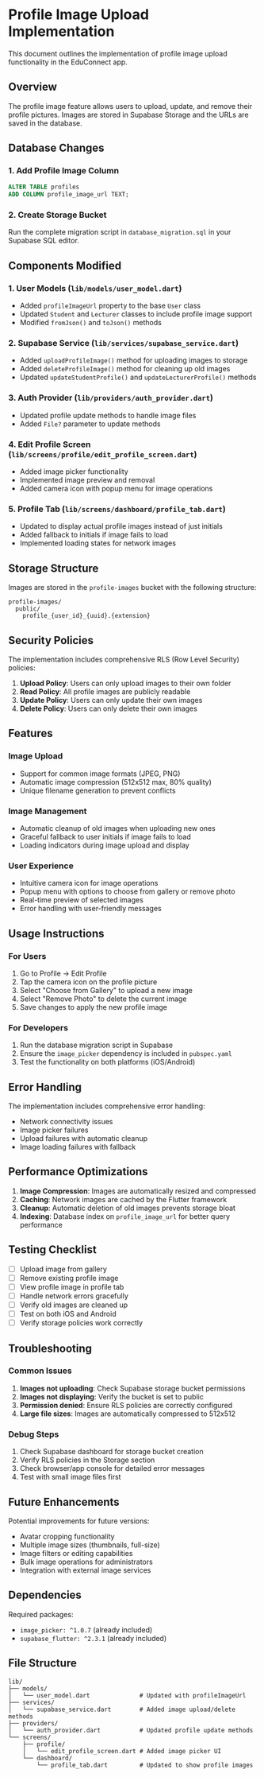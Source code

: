 # Profile Image Upload Implementation

This document outlines the implementation of profile image upload functionality in the EduConnect app.

## Overview

The profile image feature allows users to upload, update, and remove their profile pictures. Images are stored in Supabase Storage and the URLs are saved in the database.

## Database Changes

### 1. Add Profile Image Column

```sql
ALTER TABLE profiles
ADD COLUMN profile_image_url TEXT;
```

### 2. Create Storage Bucket

Run the complete migration script in `database_migration.sql` in your Supabase SQL editor.

## Components Modified

### 1. User Models (`lib/models/user_model.dart`)

- Added `profileImageUrl` property to the base `User` class
- Updated `Student` and `Lecturer` classes to include profile image support
- Modified `fromJson()` and `toJson()` methods

### 2. Supabase Service (`lib/services/supabase_service.dart`)

- Added `uploadProfileImage()` method for uploading images to storage
- Added `deleteProfileImage()` method for cleaning up old images
- Updated `updateStudentProfile()` and `updateLecturerProfile()` methods

### 3. Auth Provider (`lib/providers/auth_provider.dart`)

- Updated profile update methods to handle image files
- Added `File?` parameter to update methods

### 4. Edit Profile Screen (`lib/screens/profile/edit_profile_screen.dart`)

- Added image picker functionality
- Implemented image preview and removal
- Added camera icon with popup menu for image operations

### 5. Profile Tab (`lib/screens/dashboard/profile_tab.dart`)

- Updated to display actual profile images instead of just initials
- Added fallback to initials if image fails to load
- Implemented loading states for network images

## Storage Structure

Images are stored in the `profile-images` bucket with the following structure:

```
profile-images/
  public/
    profile_{user_id}_{uuid}.{extension}
```

## Security Policies

The implementation includes comprehensive RLS (Row Level Security) policies:

1. **Upload Policy**: Users can only upload images to their own folder
2. **Read Policy**: All profile images are publicly readable
3. **Update Policy**: Users can only update their own images
4. **Delete Policy**: Users can only delete their own images

## Features

### Image Upload

- Support for common image formats (JPEG, PNG)
- Automatic image compression (512x512 max, 80% quality)
- Unique filename generation to prevent conflicts

### Image Management

- Automatic cleanup of old images when uploading new ones
- Graceful fallback to user initials if image fails to load
- Loading indicators during image upload and display

### User Experience

- Intuitive camera icon for image operations
- Popup menu with options to choose from gallery or remove photo
- Real-time preview of selected images
- Error handling with user-friendly messages

## Usage Instructions

### For Users

1. Go to Profile → Edit Profile
2. Tap the camera icon on the profile picture
3. Select "Choose from Gallery" to upload a new image
4. Select "Remove Photo" to delete the current image
5. Save changes to apply the new profile image

### For Developers

1. Run the database migration script in Supabase
2. Ensure the `image_picker` dependency is included in `pubspec.yaml`
3. Test the functionality on both platforms (iOS/Android)

## Error Handling

The implementation includes comprehensive error handling:

- Network connectivity issues
- Image picker failures
- Upload failures with automatic cleanup
- Image loading failures with fallback

## Performance Optimizations

1. **Image Compression**: Images are automatically resized and compressed
2. **Caching**: Network images are cached by the Flutter framework
3. **Cleanup**: Automatic deletion of old images prevents storage bloat
4. **Indexing**: Database index on `profile_image_url` for better query performance

## Testing Checklist

- [ ] Upload image from gallery
- [ ] Remove existing profile image
- [ ] View profile image in profile tab
- [ ] Handle network errors gracefully
- [ ] Verify old images are cleaned up
- [ ] Test on both iOS and Android
- [ ] Verify storage policies work correctly

## Troubleshooting

### Common Issues

1. **Images not uploading**: Check Supabase storage bucket permissions
2. **Images not displaying**: Verify the bucket is set to public
3. **Permission denied**: Ensure RLS policies are correctly configured
4. **Large file sizes**: Images are automatically compressed to 512x512

### Debug Steps

1. Check Supabase dashboard for storage bucket creation
2. Verify RLS policies in the Storage section
3. Check browser/app console for detailed error messages
4. Test with small image files first

## Future Enhancements

Potential improvements for future versions:

- Avatar cropping functionality
- Multiple image sizes (thumbnails, full-size)
- Image filters or editing capabilities
- Bulk image operations for administrators
- Integration with external image services

## Dependencies

Required packages:

- `image_picker: ^1.0.7` (already included)
- `supabase_flutter: ^2.3.1` (already included)

## File Structure

```
lib/
├── models/
│   └── user_model.dart              # Updated with profileImageUrl
├── services/
│   └── supabase_service.dart        # Added image upload/delete methods
├── providers/
│   └── auth_provider.dart           # Updated profile update methods
└── screens/
    ├── profile/
    │   └── edit_profile_screen.dart # Added image picker UI
    └── dashboard/
        └── profile_tab.dart         # Updated to show profile images
```

